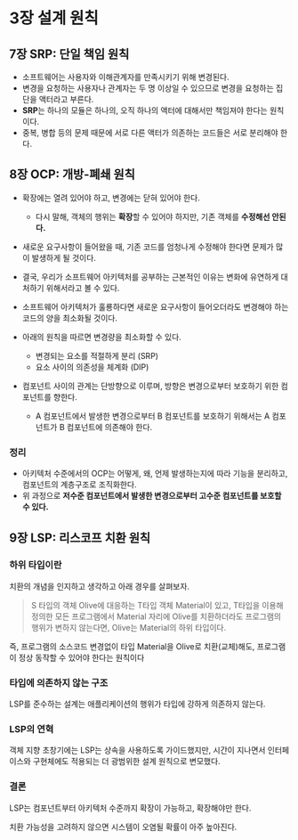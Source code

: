 # 3장 설계 원칙

## 7장 SRP: 단일 책임 원칙
- 소프트웨어는 사용자와 이해관계자를 만족시키기 위해 변경된다.
- 변경을 요청하는 사용자나 관계자는 두 명 이상일 수 있으므로 변경을 요청하는 집단을 액터라고 부른다.
- **SRP**는 하나의 모듈은 하나의, 오직 하나의 액터에 대해서만 책임져야 한다는 원칙이다.
- 중복, 병합 등의 문제 때문에 서로 다른 액터가 의존하는 코드들은 서로 분리해야 한다.


## 8장 OCP: 개방-폐쇄 원칙
- 확장에는 열려 있어야 하고, 변경에는 닫혀 있어야 한다.
    - 다시 말해, 객체의 행위는 **확장**할 수 있어야 하지만, 기존 객체를 **수정해선 안된다.**
- 새로운 요구사항이 들어왔을 때, 기존 코드를 엄청나게 수정해야 한다면 문제가 많이 발생하게 될 것이다.
- 결국, 우리가 소프트웨어 아키텍처를 공부하는 근본적인 이유는 변화에 유연하게 대처하기 위해서라고 볼 수 있다.

- 소프트웨어 아키텍처가 훌룡하다면 새로운 요구사항이 들어오더라도 변경해야 하는 코드의 양을 최소화될 것이다.
- 아래의 원칙을 따르면 변경량을 최소화할 수 있다.
    - 변경되는 요소를 적절하게 분리 (SRP)
    - 요소 사이의 의존성을 체계화 (DIP)
- 컴포넌트 사이의 관계는 단방향으로 이루며, 방향은 변경으로부터 보호하기 위한 컴포넌트를 향한다.
    - A 컴포넌트에서 발생한 변경으로부터 B 컴포넌트를 보호하기 위해서는 A 컴포넌트가 B 컴포넌트에 의존해야 한다.

### 정리
- 아키텍처 수준에서의 OCP는 어떻게, 왜, 언제 발생하는지에 따라 기능을 분리하고, 컴포넌트의 계층구조로 조직화한다.
- 위 과정으로 **저수준 컴포넌트에서 발생한 변경으로부터 고수준 컴포넌트를 보호할 수 있다.**

## **9장 LSP: 리스코프 치환 원칙**

### **하위 타입이란**

치환의 개념을 인지하고 생각하고 아래 경우를 살펴보자.

>S 타입의 객체 Olive에 대응하는 T타입 객체 Material이 있고, T타입을 이용해 정의한 모든 프로그램에서 Material 자리에 Olive를 치환하더라도 프로그램의 행위가 변하지 않는다면, Olive는 Material의 하위 타입이다.

즉, 프로그램의 소스코드 변경없이 타입 Material을 Olive로 치환(교체)해도, 프로그램이 정상 동작할 수 있어야 한다는 원칙이다

### 타입에 의존하지 않는 구조

LSP를 준수하는 설계는 애플리케이션의 행위가 타입에 강하게 의존하지 않는다.

### LSP의 연혁

객체 지향 초창기에는 LSP는 상속을 사용하도록 가이드했지만, 시간이 지나면서 인터페이스와 구현체에도 적용되는 더 광범위한 설계 원칙으로 변모했다.

### 결론

LSP는 컴포넌트부터 아키텍처 수준까지 확장이 가능하고, 확장해야만 한다. 

치환 가능성을 고려하지 않으면 시스템이 오염될 확률이 아주 높아진다.